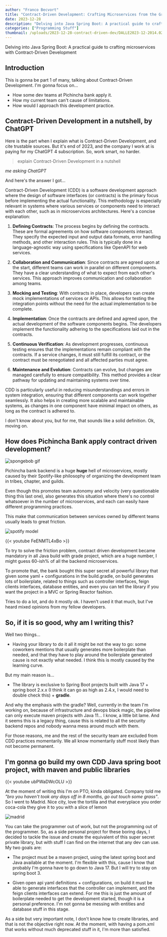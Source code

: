 ```yaml
---
author: "Franco Becvort"
title: "Contract-Driven Development: Crafting Microservices from the Ground Up"
date: 2023-12-28
description: "Delving into Java Spring Boot: A practical guide to crafting microservices with Contract-Driven Development"
categories: ["Programming Stuff"]
thumbnail: /uploads/2023-12-28-contract-driven-dev/DALLE2023-12-2014.02.25.png
---
```


Delving into Java Spring Boot: A practical guide to crafting microservices with Contract-Driven Development

## Introduction

This is gonna be part 1 of many, talking about Contract-Driven Development. I'm gonna focus on...

- How some dev teams at Pichincha bank apply it.
- How my current team can't cause of limitations.
- How would I approach this development practice.

## Contract-Driven Development in a nutshell, by ChatGPT

Here is the part when I explain what is Contract-Driven Development, and cite trustable sources. But it's end of 2023, and the company I work at is paying for my ChatGPT 4 subscription. So, work smart, no harder.

> explain Contract-Driven Development in a nutshell

_me asking ChatGPT_

And here's the answer I got...

Contract-Driven Development (CDD) is a software development approach where the design of software interfaces (or contracts) is the primary focus before implementing the actual functionality. This methodology is especially relevant in systems where various services or components need to interact with each other, such as in microservices architectures. Here's a concise explanation:

1. **Defining Contracts**: The process begins by defining the contracts. These are formal agreements on how software components interact. They specify the expected input and output data formats, error handling methods, and other interaction rules. This is typically done in a language-agnostic way using specifications like OpenAPI for web services.

2. **Collaboration and Communication**: Since contracts are agreed upon at the start, different teams can work in parallel on different components. They have a clear understanding of what to expect from each other's services. This approach improves communication and collaboration among teams.

3. **Mocking and Testing**: With contracts in place, developers can create mock implementations of services or APIs. This allows for testing the integration points without the need for the actual implementation to be complete.

4. **Implementation**: Once the contracts are defined and agreed upon, the actual development of the software components begins. The developers implement the functionality adhering to the specifications laid out in the contracts.

5. **Continuous Verification**: As development progresses, continuous testing ensures that the implementations remain compliant with the contracts. If a service changes, it must still fulfill its contract, or the contract must be renegotiated and all affected parties must agree.

6. **Maintenance and Evolution**: Contracts can evolve, but changes are managed carefully to ensure compatibility. This method provides a clear pathway for updating and maintaining systems over time.

CDD is particularly useful in reducing misunderstandings and errors in system integration, ensuring that different components can work together seamlessly. It also helps in creating more scalable and maintainable systems, as changes in one component have minimal impact on others, as long as the contract is adhered to.

I don't know about you, but for me, that sounds like a solid definition. Ok, moving on.

## How does Pichincha Bank apply contract driven development?

![spongebob gif](/uploads/2023-12-28-contract-driven-dev/spongebob.gif)

Pichincha bank backend is a huge **huge** hell of microservices, mostly caused by their Spotify-like philosophy of organizing the development team in tribes, chapter, and guilds.

Even though this promotes team autonomy and velocity (very questionable thing this last one), also generates this situation where there's no control whatsoever in the number of microservices, and each can easily have different programming practices.

This make that communication between services owned by different teams usually leads to great friction.

![spotify model](/uploads/2023-12-28-contract-driven-dev/spotifymodel.png)

{{< youtube FeENMTL4xBo >}}

To try to solve the friction problem, contract driven development became mandatory in all Java build with grade project, which are a huge number, I might guess 60-ish% of all the backend microservices.

To promote that, the bank bought this super secret all powerful library that given some yaml + configurations in the build.gradle, on build generates lots of boilerplate, related to things such as controller interfaces, feign clients interfaces, database entities, and even you can tell the library if you want the project in a MVC or Spring Reactor fashion.

Tries to do a lot, and do it mostly ok. I haven't used it that much, but I've heard mixed opinions from my fellow developers.

## So, if it is so good, why am I writing this?

Well two things...

- Having your library to do it all it might be not the way to go: some coworkers mentions that usually generates more boilerplate than needed, and that they have to play around the boilerplate generated cause is not exactly what needed. I think this is mostly caused by the learning curve.

But my main reason is...

- The library is exclusive to Spring Boot projects built with Java 17 + spring boot 2.x.x (I think it can go as high as 2.4.x, I would need to double check this) + **gradle**.

And why the emphasis with the gradle? Well, currently in the team I'm working on, because of infrastructure and devops black magic, the pipeline can only execute maven projects with Java 11... I know, a little bit lame. And it seems this is a legacy thing, cause this is related to all the security backend repos and nobody wanna mess around much with them.

For those reasons, me and the rest of the security team are excluded from CDD practices momentarily. We all know momentarily stuff most likely than not become permanent.

## I'm gonna go build my own CDD Java spring boot project, with maven and public libraries

{{< youtube ubPWaDWcOLU >}}

At the moment of writing this I'm on PTO, kinda obligated. Company told me _"bro you haven't took any days off in 8 months, go out touch some grass"_. So I went to Madrid. Nice city, love the tortilla and that everyplace you order coca-cola they give it to you with a slice of lemon

![madrid](/uploads/2023-12-28-contract-driven-dev/IMG_20231226_174932.jpg)

You can take the programmer out of work, but not the programming out of the programmer. So, as a side personal project for these boring days, I decided to tackle the issue and create the equivalent of this super secret private library, but with stuff I can find on the internet that any dev can use. My two goals are:

- The project must be a maven project, using the latest spring boot and Java available at the moment. I'm flexible with this, cause I know that probably I'm gonna have to go down to Java 17. But I will try to stay on spring boot 3.

- Given open api yaml definitions + configurations, on build it must be able to generate interfaces that the controller can implement, and the feign clients interfaces can extend. For me this is just the amount of boilerplate needed to get the development started, though it is a personal preference. I'm not gonna be messing with entities and database stuff in this stage.

As a side but very important note, I don't know how to create libraries, and that is not the objective right now. At the moment, with having a pom.xml that works without much deprecated stuff in it, I'm more than satisfied.
